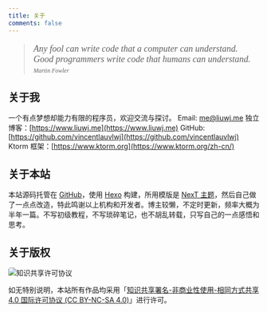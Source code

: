 ```yaml
---
title: 关于
comments: false
---
```


<blockquote class="blockquote-center" style="font-family: Georgia, serif; font-size: 18px; font-style: italic;">Any fool can write code that a computer can understand. Good programmers write code that humans can understand.<cite style="font-size: 12px; margin-top: 5px; display: block;">Martin Fowler</cite></blockquote>

## 关于我

一个有点梦想却能力有限的程序员，欢迎交流与探讨。
Email: [me@liuwj.me](mailto:me@liuwj.me)
独立博客：[https://www.liuwj.me](https://www.liuwj.me)
GitHub: [https://github.com/vincentlauvlwj](https://github.com/vincentlauvlwj)
Ktorm 框架：[https://www.ktorm.org](https://www.ktorm.org/zh-cn/)

## 关于本站

本站源码托管在 [GitHub](https://github.com/vincentlauvlwj/vincent-site-web)，使用 [Hexo](https://hexo.io/) 构建，所用模版是 [NexT 主题](http://theme-next.iissnan.com/)，然后自己做了一点点改造，特此鸣谢以上机构和开发者。博主较懒，不定时更新，频率大概为半年一篇。不写初级教程，不写琐碎笔记，也不胡乱转载，只写自己的一点感悟和思考。

## 关于版权

<img alt="知识共享许可协议" class="no-fancy-box" style="border-radius: 4px; display: inline;" src="/images/cc-by-nc-sa-88x31.png" />

如无特别说明，本站所有作品均采用「<a rel="license" href="http://creativecommons.org/licenses/by-nc-sa/4.0/">知识共享署名-非商业性使用-相同方式共享 4.0 国际许可协议 (CC BY-NC-SA 4.0)</a>」进行许可。
